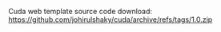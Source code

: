 Cuda web template
source code download: https://github.com/johirulshaky/cuda/archive/refs/tags/1.0.zip